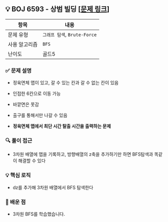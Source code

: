 ## 💡 BOJ 6593 - 상범 빌딩 [[문제 링크](https://www.acmicpc.net/problem/6593)]

| 항목 | 내용 |
|------|------|
| 문제 유형 | `그래프 탐색`, `Brute-Force` |
| 사용 알고리즘 | `BFS` |
| 난이도 | 골드5 |

### ✅ 문제 설명
- 정육면체 맵이 있고, 갈 수 있는 칸과 갈 수 없는 칸이 있음

- 인접한 6칸으로 이동 가능

- 바깥면은 못감

- 출구를 통해서만 나갈 수 있음

- **정육면체 맵에서 최단 시간 탈출 시간을 출력하는 문제**

### 🔍 풀이 접근
- 3차원 배열에 맵을 기록하고, 방향배열의 z축을 추가하기만 하면 BFS탐색과 똑같이 해결할 수 있다

### 💡 핵심 로직
- dz를 추가해 3차원 배열에서 BFS 탐색한다

### 📌 배운 점
- 3차원 BFS를 학습했습니다.